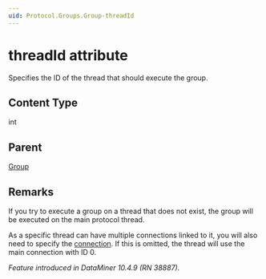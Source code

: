 ```yaml
---
uid: Protocol.Groups.Group-threadId
---
```


# threadId attribute

Specifies the ID of the thread that should execute the group.

## Content Type

int

## Parent

[Group](xref:Protocol.Groups.Group)

## Remarks

If you try to execute a group on a thread that does not exist, the group will be executed on the main protocol thread.

As a specific thread can have multiple connections linked to it, you will also need to specify the [connection](xref:Protocol.Groups.Group-connection). If this is omitted, the thread will use the main connection with ID 0.

*Feature introduced in DataMiner 10.4.9 (RN 38887).*
